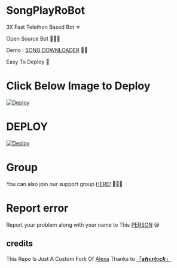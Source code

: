 # SongPlayRoBot
3X Fast Telethon Based Bot ⚜

Open Source Bot 👨🏻‍💻

Demo : [SONG DOWNLOADER](https://t.me/song_dwldr_bot) 💃🏻

Easy To Deploy 🤗

# Click Below Image to Deploy
[![Deploy](https://ibb.co/y8RdkR4)](https://heroku.com/deploy?template=https://github.com/niteappantest/SongW5Tg.git)
# DEPLOY
[![Deploy](https://www.herokucdn.com/deploy/button.svg)](https://heroku.com/deploy?template=https://github.com/niteappantest/SongW5Tg.git)

# Group
You can also join our support group [HERE!](https://t.me) 👨🏻‍💻

# Report error
Report your problem along with your name to This [PERSON](https://t.me/WH173_5P1D3R) 😪
## credits
This Repo Is Just A Custom Fork Of [Alexa](https://github.com/Mr-SHRLCK/Alexa)
Thanks to [「𝙨𝙝є𝙧𝙡σ𝙘𝙠」](https:t.me/Mr_SRLOCK)
